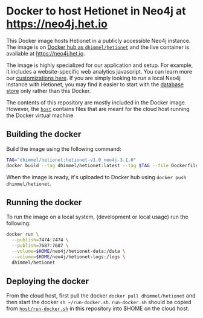 # Docker to host Hetionet in Neo4j at https://neo4j.het.io

This Docker image hosts Hetionet in a publicly accessible Neo4j instance. The image is on [Docker hub as `dhimmel/hetionet`](https://hub.docker.com/r/dhimmel/hetionet/) and the live container is available at https://neo4j.het.io.

The image is highly specialized for our application and setup. For example, it includes a website-specific web analytics javascript. You can learn more our [customizations here](https://thinklab.com/discussion/hosting-hetionet-in-the-cloud-creating-a-public-neo4j-instance/216). If you are simply looking to run a local Neo4j instance with Hetionet, you may find it easier to start with the [database store](https://github.com/dhimmel/hetionet/tree/neo4j-3.0/hetnet/neo4j) only rather than this Docker.

The contents of this repository are mostly included in the Docker image. However, the [`host`](host) contains files that are meant for the cloud host running the Docker virtual machine.

## Building the docker

Build the image using the following command:

```sh
TAG="dhimmel/hetionet:hetionet-v1.0_neo4j-3.1.0"
docker build --tag dhimmel/hetionet:latest --tag $TAG --file Dockerfile .
```

When the image is ready, it's uploaded to Docker hub using `docker push dhimmel/hetionet`.

## Running the docker

To run the image on a local system, (development or local usage) run the following:

```sh
docker run \
  --publish=7474:7474 \
  --publish=7687:7687 \
  --volume=$HOME/neo4j/hetionet-data:/data \
  --volume=$HOME/neo4j/hetionet-logs:/logs \
  dhimmel/hetionet
```

## Deploying the docker

From the cloud host, first pull the docker `docker pull dhimmel/hetionet` and then start the docker `sh ~/run-docker.sh`. `run-docker.sh` should be copied from [`host/run-docker.sh`](host/run-docker.sh) in this repository into $HOME on the cloud host.
